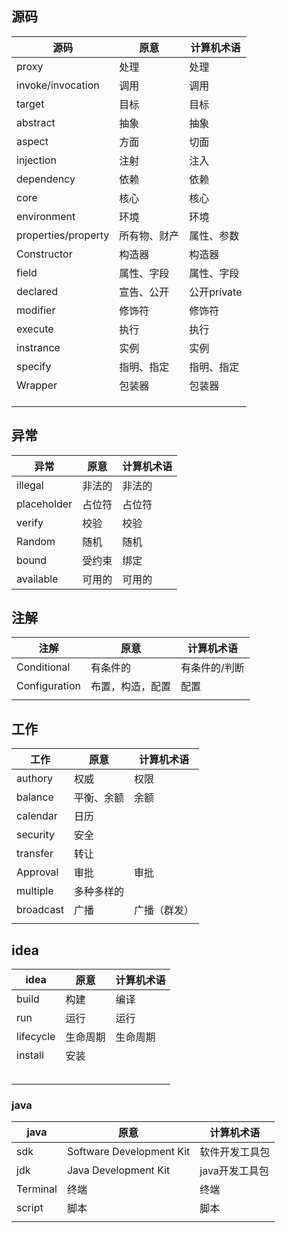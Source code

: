 ## 源码

| 源码                | 原意         | 计算机术语  |
| ------------------- | ------------ | ----------- |
| proxy               | 处理         | 处理        |
| invoke/invocation   | 调用         | 调用        |
| target              | 目标         | 目标        |
| abstract            | 抽象         | 抽象        |
| aspect              | 方面         | 切面        |
| injection           | 注射         | 注入        |
| dependency          | 依赖         | 依赖        |
| core                | 核心         | 核心        |
| environment         | 环境         | 环境        |
| properties/property | 所有物、财产 | 属性、参数  |
| Constructor         | 构造器       | 构造器      |
| field               | 属性、字段   | 属性、字段  |
| declared            | 宣告、公开   | 公开private |
| modifier            | 修饰符       | 修饰符      |
| execute             | 执行         | 执行        |
| instrance           | 实例         | 实例        |
| specify             | 指明、指定   | 指明、指定  |
| Wrapper             | 包装器       | 包装器      |
|                     |              |             |
|                     |              |             |
|                     |              |             |

## 异常

| 异常        | 原意   | 计算机术语 |
| ----------- | ------ | ---------- |
| illegal     | 非法的 | 非法的     |
| placeholder | 占位符 | 占位符     |
| verify      | 校验   | 校验       |
| Random      | 随机   | 随机       |
| bound       | 受约束 | 绑定       |
| available   | 可用的 | 可用的     |

## 注解

| 注解          | 原意             | 计算机术语    |
| ------------- | ---------------- | ------------- |
| Conditional   | 有条件的         | 有条件的/判断 |
| Configuration | 布置，构造，配置 | 配置          |
|               |                  |               |

## 工作

| 工作      | 原意       | 计算机术语   |
| --------- | ---------- | ------------ |
| authory   | 权威       | 权限         |
| balance   | 平衡、余额 | 余额         |
| calendar  | 日历       |              |
| security  | 安全       |              |
| transfer  | 转让       |              |
| Approval  | 审批       | 审批         |
| multiple  | 多种多样的 |              |
| broadcast | 广播       | 广播（群发） |
|           |            |              |

## idea

| idea      | 原意     | 计算机术语 |
| --------- | -------- | ---------- |
| build     | 构建     | 编译       |
| run       | 运行     | 运行       |
| lifecycle | 生命周期 | 生命周期   |
| install   | 安装     |            |
|           |          |            |
|           |          |            |
|           |          |            |
|           |          |            |
|           |          |            |

### java

| java     | 原意                     | 计算机术语     |
| -------- | ------------------------ | -------------- |
| sdk      | Software Development Kit | 软件开发工具包 |
| jdk      | Java Development Kit     | java开发工具包 |
| Terminal | 终端                     | 终端           |
| script   | 脚本                     | 脚本           |
|          |                          |                |

















